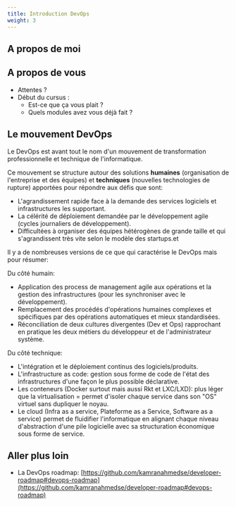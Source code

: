 ```yaml
---
title: Introduction DevOps
weight: 3
---
```


## A propos de moi

<!-- Élie Gavoty

- Developpeur backend et DevOps (Sewan Group / Yunohost)
- Formateur DevOps, Linux, Python
- Philosophie de la technique -->

<!-- Hadrien Pélissier

- Ingénieur DevOps (Ansible / Docker / Kubernetes / Gitlab CI) / sécurité / développeur Python et Elixir
- Formateur DevOps et sécurité informatique -->

## A propos de vous

- Attentes ?
- Début du cursus :
  - Est-ce que ça vous plait ?
  - Quels modules avez vous déjà fait ?

## Le mouvement DevOps

Le DevOps est avant tout le nom d'un mouvement de transformation professionnelle et technique de l'informatique.

Ce mouvement se structure autour des solutions **humaines** (organisation de l'entreprise et des équipes) et **techniques** (nouvelles technologies de rupture) apportées pour répondre aux défis que sont:

- L'agrandissement rapide face à la demande des services logiciels et infrastructures les supportant.
- La célérité de déploiement demandée par le développement agile (cycles journaliers de développement).
- Difficultées à organiser des équipes hétérogènes de grande taille et qui s'agrandissent très vite selon le modèle des startups.et

Il y a de nombreuses versions de ce que qui caractérise le DevOps mais pour résumer:

Du côté humain:

- Application des process de management agile aux opérations et la gestion des infrastructures (pour les synchroniser avec le développement).
- Remplacement des procédés d'opérations humaines complexes et spécifiques par des opérations automatiques et mieux standardisées.
- Réconciliation de deux cultures divergentes (Dev et Ops) rapprochant en pratique les deux métiers du développeur et de l'administrateur système.

Du côté technique:

- L'intégration et le déploiement continus des logiciels/produits.
- L'infrastructure as code: gestion sous forme de code de l'état des infrastructures d'une façon le plus possible déclarative.
- Les conteneurs (Docker surtout mais aussi Rkt et LXC/LXD): plus léger que la virtualisation = permet d'isoler chaque service dans son "OS" virtuel sans dupliquer le noyau.
- Le cloud (Infra as a service, Plateforme as a Service, Software as a service) permet de fluidifier l'informatique en alignant chaque niveau d'abstraction d'une pile logicielle avec sa structuration économique sous forme de service.


## Aller plus loin

- La DevOps roadmap: [https://github.com/kamranahmedse/developer-roadmap#devops-roadmap](https://github.com/kamranahmedse/developer-roadmap#devops-roadmap)
